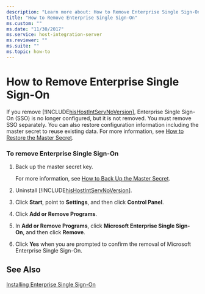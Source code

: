 ```yaml
---
description: "Learn more about: How to Remove Enterprise Single Sign-On"
title: "How to Remove Enterprise Single Sign-On"
ms.custom: ""
ms.date: "11/30/2017"
ms.service: host-integration-server
ms.reviewer: ""
ms.suite: ""
ms.topic: how-to
---
```

# How to Remove Enterprise Single Sign-On
If you remove [!INCLUDE[hisHostIntServNoVersion](../includes/hishostintservnoversion-md.md)], Enterprise Single Sign-On (SSO) is no longer configured, but it is not removed. You must remove SSO separately. You can also restore configuration information including the master secret to reuse existing data. For more information, see [How to Restore the Master Secret](../esso/how-to-restore-the-master-secret.md).  
  
### To remove Enterprise Single Sign-On  
  
1. Back up the master secret key.  
  
    For more information, see [How to Back Up the Master Secret](../esso/how-to-back-up-the-master-secret.md).  
  
2. Uninstall [!INCLUDE[hisHostIntServNoVersion](../includes/hishostintservnoversion-md.md)].  
  
3. Click **Start**, point to **Settings**, and then click **Control Panel**.  
  
4. Click **Add or Remove Programs**.  
  
5. In **Add or Remove Programs**, click **Microsoft Enterprise Single Sign-On**, and then click **Remove**.  
  
6. Click **Yes** when you are prompted to confirm the removal of Microsoft Enterprise Single Sign-On.  
  
## See Also  
 [Installing Enterprise Single Sign-On](../esso/installing-enterprise-single-sign-on.md)
